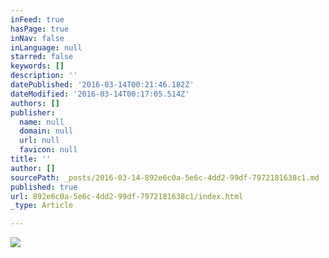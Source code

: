 ```yaml
---
inFeed: true
hasPage: true
inNav: false
inLanguage: null
starred: false
keywords: []
description: ''
datePublished: '2016-03-14T00:21:46.182Z'
dateModified: '2016-03-14T00:17:05.514Z'
authors: []
publisher:
  name: null
  domain: null
  url: null
  favicon: null
title: ''
author: []
sourcePath: _posts/2016-03-14-892e6c0a-5e6c-4dd2-99df-7972181638c1.md
published: true
url: 892e6c0a-5e6c-4dd2-99df-7972181638c1/index.html
_type: Article

---
```

![](https://the-grid-user-content.s3-us-west-2.amazonaws.com/eb749b5b-325a-47fd-ae2a-f85a69adf174.jpg)